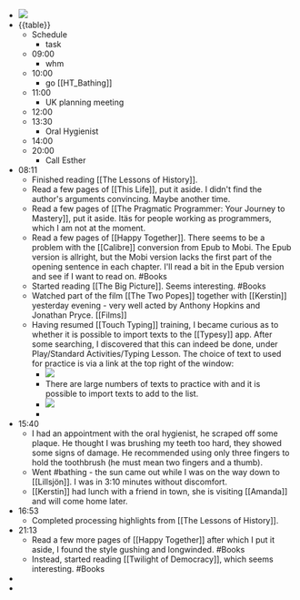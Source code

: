 - ![](https://firebasestorage.googleapis.com/v0/b/firescript-577a2.appspot.com/o/imgs%2Fapp%2FDavidsroam%2FrfhYqc-eKx.png?alt=media&token=85077d4b-f2f0-42a9-b6e6-d4bbc60a6212)
- {{table}}
    - Schedule
        - task
    - 09:00
        - whm
    - 10:00
        - go [[HT_Bathing]]
    - 11:00
        - UK planning meeting
    - 12:00
    - 13:30
        - Oral Hygienist
    - 14:00
    - 20:00
        - Call Esther
-  08:11
    - Finished reading [[The Lessons of History]]. 
    - Read a few pages of [[This Life]], put it aside. I didn't find the author's arguments convincing. Maybe another time.
    - Read a few pages of [[The Pragmatic Programmer: Your Journey to Mastery]], put it aside. Itäs for people working as programmers, which I am not at the moment.
    - Read a few pages of [[Happy Together]]. There seems to be a problem with the [[Calibre]] conversion from Epub to Mobi. The Epub version is allright, but the Mobi version lacks the first part of the opening sentence in each chapter. I'll read a bit in the Epub version and see if I want to read on. #Books
    - Started reading [[The Big Picture]]. Seems interesting. #Books
    - Watched part of the film [[The Two Popes]] together with [[Kerstin]] yesterday evening - very well acted by Anthony Hopkins and Jonathan Pryce. [[Films]]
    - Having resumed [[Touch Typing]] training, I became curious as to whether it is possible to import texts to the [[Typesy]] app. After some searching, I discovered that this can indeed be done, under Play/Standard Activities/Typing Lesson. The choice of text to used for practice is via a link at the top right of the window:
        - ![](https://firebasestorage.googleapis.com/v0/b/firescript-577a2.appspot.com/o/imgs%2Fapp%2FDavidsroam%2FGHE8pMp05V.png?alt=media&token=cee3e264-df20-40ec-b51d-62a7b6bd9a4e)
        - There are large numbers of texts to practice with and it is possible to import texts to add to the list.
        - ![](https://firebasestorage.googleapis.com/v0/b/firescript-577a2.appspot.com/o/imgs%2Fapp%2FDavidsroam%2F9xTxZYhp41.png?alt=media&token=ec25ae21-74ea-4dfa-ae79-a39e65cdcc19)
        - 
- 15:40
    - I had an appointment with the oral hygienist, he scraped off some plaque. He thought I was brushing my teeth too hard, they showed some signs of damage. He recommended using only three fingers to hold the toothbrush (he must mean two fingers and a thumb).
    - Went #bathing - the sun came out while I was on the way down to [[Lillsjön]]. I was in 3:10 minutes without discomfort.
    - [[Kerstin]] had lunch with a friend in town, she is visiting [[Amanda]] and will come home later.
- 16:53
    - Completed processing highlights from [[The Lessons of History]].
- 21:13
    - Read a few more pages of [[Happy Together]] after which I put it aside, I found the style gushing and longwinded. #Books
    - Instead, started reading [[Twilight of Democracy]], which seems interesting. #Books
- 
- 
